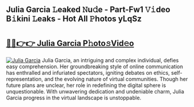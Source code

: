 ## Julia Garcia 𝙻eaked 𝙽u𝚍e - Part-Fw1 𝚅𝚒deo B𝚒kini 𝙻eaks - Hot All 𝙿hotos yLqSz

# <h2><a href="http://ld7e97.urlbe.top/?page=Julia+Garcia">🔗🔗👉👉 Julia Garcia P𝚑oto𝚜Vid𝚎o</a></h2>

[![Julia Garcia](https://i.imgur.com/eBuTRDB.gif)](http://ld7e97.urlbe.top/?page=Julia+Garcia)
Julia Garcia, an intriguing and complex individual, defies easy comprehension. Her groundbreaking style of online communication has enthralled and infuriated spectators, igniting debates on ethics, self-representation, and the evolving nature of virtual communities. Though her future plans are unclear, her role in redefining the digital sphere is unquestionable. With unwavering dedication and undeniable charm, Julia Garcia progress in the virtual landscape is unstoppable.
